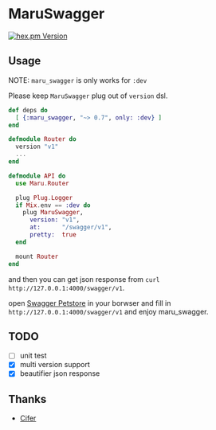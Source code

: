 MaruSwagger
===========

[![hex.pm Version](https://img.shields.io/hexpm/v/maru_swagger.svg)](https://hex.pm/packages/maru_swagger)

## Usage

NOTE: `maru_swagger` is only works for `:dev`

Please keep `MaruSwagger` plug out of `version` dsl.

```elixir
def deps do
  [ {:maru_swagger, "~> 0.7", only: :dev} ]
end

defmodule Router do
  version "v1"
  ...
end

defmodule API do
  use Maru.Router

  plug Plug.Logger
  if Mix.env == :dev do
    plug MaruSwagger,
      version: "v1",
      at:      "/swagger/v1",
      pretty:  true
  end

  mount Router
end
```

and then you can get json response from `curl http://127.0.0.1:4000/swagger/v1`.

open [Swagger Petstore](http://petstore.swagger.io) in your borwser and fill in `http://127.0.0.1:4000/swagger/v1` and enjoy maru_swagger.


## TODO
- [ ] unit test
- [x] multi version support
- [x] beautifier json response

## Thanks

* [Cifer](https://github.com/Cifer-Y)
